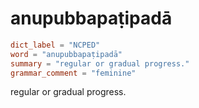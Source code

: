 # anupubbapaṭipadā

``` toml
dict_label = "NCPED"
word = "anupubbapaṭipadā"
summary = "regular or gradual progress."
grammar_comment = "feminine"
```

regular or gradual progress.

